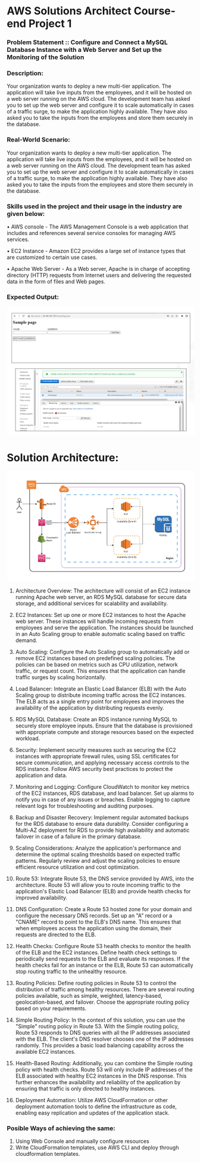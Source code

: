 # AWS Solutions Architect Course-end Project 1

### Problem Statement :: Configure and Connect a MySQL Database Instance with a Web Server and Set up the Monitoring of the Solution

### Description:

Your organization wants to deploy a new multi-tier application. The application will take live inputs from the employees, and it will be hosted on a web server running on the AWS cloud. The development team has asked you to set up the web server and configure it to scale automatically in cases of a traffic surge, to make the application highly available. They have also asked you to take the inputs from the employees and store them securely in the database.

### Real-World Scenario:

Your organization wants to deploy a new multi-tier application. The application will take live inputs from the employees, and it will be hosted on a web server running on the AWS cloud. The development team has asked you to set up the web server and configure it to scale automatically in cases of a traffic surge, to make the application highly available. They have also asked you to take the inputs from the employees and store them securely in the database.


### Skills used in the project and their usage in the industry are given below:

• AWS console - The AWS Management Console is a web application that includes and references several service consoles for managing AWS services.

• EC2 Instance - Amazon EC2 provides a large set of instance types that are customized to certain use cases.

• Apache Web Server - As a Web server, Apache is in charge of accepting directory (HTTP) requests from Internet users and delivering the requested data in the form of files and Web pages.

### Expected Output: 

![alt text](https://github.com/jangraviren/sac03-project01/blob/main/images/expected-output.png?raw=true)


# Solution Architecture:

![alt text](https://github.com/jangraviren/sac03-project01/blob/main/images/solution-architecture.jpg?raw=true)

1. Architecture Overview: The architecture will consist of an EC2 instance running Apache web server, an RDS MySQL database for secure data storage, and additional services for scalability and availability.

2. EC2 Instances: Set up one or more EC2 instances to host the Apache web server. These instances will handle incoming requests from employees and serve the application. The instances should be launched in an Auto Scaling group to enable automatic scaling based on traffic demand.

3. Auto Scaling: Configure the Auto Scaling group to automatically add or remove EC2 instances based on predefined scaling policies. The policies can be based on metrics such as CPU utilization, network traffic, or request count. This ensures that the application can handle traffic surges by scaling horizontally.

4. Load Balancer: Integrate an Elastic Load Balancer (ELB) with the Auto Scaling group to distribute incoming traffic across the EC2 instances. The ELB acts as a single entry point for employees and improves the availability of the application by distributing requests evenly.

5. RDS MySQL Database: Create an RDS instance running MySQL to securely store employee inputs. Ensure that the database is provisioned with appropriate compute and storage resources based on the expected workload.

6. Security: Implement security measures such as securing the EC2 instances with appropriate firewall rules, using SSL certificates for secure communication, and applying necessary access controls to the RDS instance. Follow AWS security best practices to protect the application and data.

7. Monitoring and Logging: Configure CloudWatch to monitor key metrics of the EC2 instances, RDS database, and load balancer. Set up alarms to notify you in case of any issues or breaches. Enable logging to capture relevant logs for troubleshooting and auditing purposes.

8. Backup and Disaster Recovery: Implement regular automated backups for the RDS database to ensure data durability. Consider configuring a Multi-AZ deployment for RDS to provide high availability and automatic failover in case of a failure in the primary database.

9. Scaling Considerations: Analyze the application's performance and determine the optimal scaling thresholds based on expected traffic patterns. Regularly review and adjust the scaling policies to ensure efficient resource utilization and cost optimization.

10. Route 53: Integrate Route 53, the DNS service provided by AWS, into the architecture. Route 53 will allow you to route incoming traffic to the application's Elastic Load Balancer (ELB) and provide health checks for improved availability.

11. DNS Configuration: Create a Route 53 hosted zone for your domain and configure the necessary DNS records. Set up an "A" record or a "CNAME" record to point to the ELB's DNS name. This ensures that when employees access the application using the domain, their requests are directed to the ELB.

12. Health Checks: Configure Route 53 health checks to monitor the health of the ELB and the EC2 instances. Define health check settings to periodically send requests to the ELB and evaluate its responses. If the health checks fail for an instance or the ELB, Route 53 can automatically stop routing traffic to the unhealthy resource.

13. Routing Policies: Define routing policies in Route 53 to control the distribution of traffic among healthy resources. There are several routing policies available, such as simple, weighted, latency-based, geolocation-based, and failover. Choose the appropriate routing policy based on your requirements.

14. Simple Routing Policy: In the context of this solution, you can use the "Simple" routing policy in Route 53. With the Simple routing policy, Route 53 responds to DNS queries with all the IP addresses associated with the ELB. The client's DNS resolver chooses one of the IP addresses randomly. This provides a basic load balancing capability across the available EC2 instances.

15. Health-Based Routing: Additionally, you can combine the Simple routing policy with health checks. Route 53 will only include IP addresses of the ELB associated with healthy EC2 instances in the DNS response. This further enhances the availability and reliability of the application by ensuring that traffic is only directed to healthy instances.

16. Deployment Automation: Utilize AWS CloudFormation or other deployment automation tools to define the infrastructure as code, enabling easy replication and updates of the application stack.


### Posible Ways of achieving the same:

 1. Using Web Console and manually configure resources
 2. Write CloudFormation templates, use AWS CLI and deploy through cloudformation templates. 